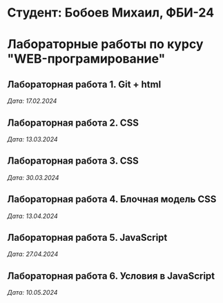 # Студент: Бобоев Михаил, ФБИ-24

# Лабораторные работы по курсу "WEB-програмирование"

## Лабораторная работа 1. Git + html

*Дата: 17.02.2024*

## Лабораторная работа 2. CSS

*Дата: 13.03.2024*

## Лабораторная работа 3. CSS

*Дата: 30.03.2024*

## Лабораторная работа 4. Блочная модель CSS

*Дата: 13.04.2024*

## Лабораторная работа 5. JavaScript

*Дата: 27.04.2024*

## Лабораторная работа 6. Условия в JavaScript

*Дата: 10.05.2024*
